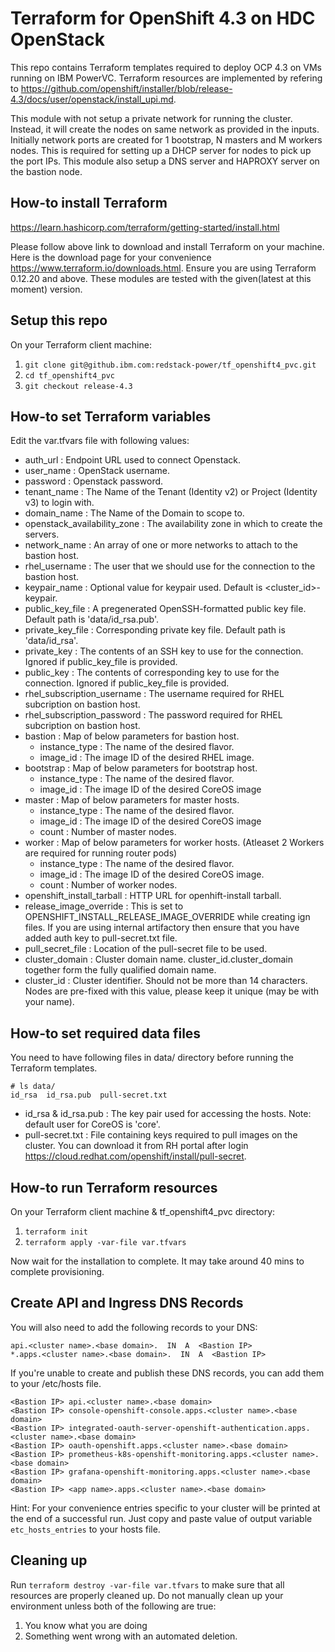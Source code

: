# Terraform for OpenShift 4.3 on HDC OpenStack
This repo contains Terraform templates required to deploy OCP 4.3 on VMs running on IBM PowerVC. Terraform resources are implemented by refering to https://github.com/openshift/installer/blob/release-4.3/docs/user/openstack/install_upi.md.

This module with not setup a private network for running the cluster. Instead, it will create the nodes on same network as provided in the inputs. Initially network ports are created for 1 bootstrap, N masters and M workers nodes. This is required for setting up a DHCP server for nodes to pick up the port IPs. This module also setup a DNS server and HAPROXY server on the bastion node.

## How-to install Terraform
https://learn.hashicorp.com/terraform/getting-started/install.html

Please follow above link to download and install Terraform on your machine. Here is the download page for your convenience https://www.terraform.io/downloads.html. Ensure you are using Terraform 0.12.20 and above. These modules are tested with the given(latest at this moment) version.

## Setup this repo
On your Terraform client machine:
1. `git clone git@github.ibm.com:redstack-power/tf_openshift4_pvc.git`
2. `cd tf_openshift4_pvc`
3. `git checkout release-4.3`

## How-to set Terraform variables
Edit the var.tfvars file with following values:
 * auth_url : Endpoint URL used to connect Openstack.
 * user_name : OpenStack username.
 * password :  Openstack password.
 * tenant_name :  The Name of the Tenant (Identity v2) or Project (Identity v3) to login with.
 * domain_name : The Name of the Domain to scope to.
 * openstack_availability_zone : The availability zone in which to create the servers.
 * network_name : An array of one or more networks to attach to the bastion host.
 * rhel_username : The user that we should use for the connection to the bastion host.
 * keypair_name : Optional value for keypair used. Default is <cluster_id>-keypair.
 * public_key_file : A pregenerated OpenSSH-formatted public key file. Default path is 'data/id_rsa.pub'.
 * private_key_file : Corresponding private key file. Default path is 'data/id_rsa'.
 * private_key : The contents of an SSH key to use for the connection. Ignored if public_key_file is provided.
 * public_key : The contents of corresponding key to use for the connection. Ignored if public_key_file is provided.
 * rhel_subscription_username : The username required for RHEL subcription on bastion host.
 * rhel_subscription_password : The password required for RHEL subcription on bastion host.
 * bastion : Map of below parameters for bastion host.
    * instance_type : The name of the desired flavor.
    * image_id : The image ID of the desired RHEL image.
 * bootstrap : Map of below parameters for bootstrap host.
    * instance_type : The name of the desired flavor.
    * image_id : The image ID of the desired CoreOS image
 * master : Map of below parameters for master hosts.
    * instance_type : The name of the desired flavor.
    * image_id : The image ID of the desired CoreOS image
    * count : Number of master nodes.
 * worker : Map of below parameters for worker hosts. (Atleaset 2 Workers are required for running router pods)
    * instance_type : The name of the desired flavor.
    * image_id : The image ID of the desired CoreOS image.
    * count : Number of worker nodes.
 * openshift_install_tarball : HTTP URL for openhift-install tarball.
 * release_image_override : This is set to OPENSHIFT_INSTALL_RELEASE_IMAGE_OVERRIDE while creating ign files. If you are using internal artifactory then ensure that you have added auth key to pull-secret.txt file.
 * pull_secret_file : Location of the pull-secret file to be used.
 * cluster_domain : Cluster domain name. cluster_id.cluster_domain together form the fully qualified domain name.
 * cluster_id : Cluster identifier. Should not be more than 14 characters. Nodes are pre-fixed with this value, please keep it unique (may be with your name).

## How-to set required data files
You need to have following files in data/ directory before running the Terraform templates.
```
# ls data/
id_rsa  id_rsa.pub  pull-secret.txt
```
 * id_rsa & id_rsa.pub : The key pair used for accessing the hosts. Note: default user for CoreOS is 'core'.
 * pull-secret.txt : File containing keys required to pull images on the cluster. You can download it from RH portal after login https://cloud.redhat.com/openshift/install/pull-secret.

## How-to run Terraform resources
On your Terraform client machine & tf_openshift4_pvc directory:
1. `terraform init`
2. `terraform apply -var-file var.tfvars`

Now wait for the installation to complete. It may take around 40 mins to complete provisioning.

## Create API and Ingress DNS Records
You will also need to add the following records to your DNS:
```
api.<cluster name>.<base domain>.  IN  A  <Bastion IP>
*.apps.<cluster name>.<base domain>.  IN  A  <Bastion IP>
```
If you're unable to create and publish these DNS records, you can add them to your /etc/hosts file.
```
<Bastion IP> api.<cluster name>.<base domain>
<Bastion IP> console-openshift-console.apps.<cluster name>.<base domain>
<Bastion IP> integrated-oauth-server-openshift-authentication.apps.<cluster name>.<base domain>
<Bastion IP> oauth-openshift.apps.<cluster name>.<base domain>
<Bastion IP> prometheus-k8s-openshift-monitoring.apps.<cluster name>.<base domain>
<Bastion IP> grafana-openshift-monitoring.apps.<cluster name>.<base domain>
<Bastion IP> <app name>.apps.<cluster name>.<base domain>
```

Hint: For your convenience entries specific to your cluster will be printed at the end of a successful run. Just copy and paste value of output variable `etc_hosts_entries` to your hosts file.

## Cleaning up
Run `terraform destroy -var-file var.tfvars` to make sure that all resources are properly cleaned up. Do not manually clean up your environment unless both of the following are true:

1. You know what you are doing
2. Something went wrong with an automated deletion.
